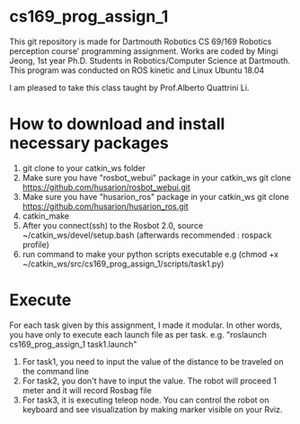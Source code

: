 # cs169_prog_assign_1

This git repository is made for Dartmouth Robotics CS 69/169 Robotics perception course' programming assignment.
Works are coded by Mingi Jeong, 1st year Ph.D. Students in Robotics/Computer Science at Dartmouth.
This program was conducted on ROS kinetic and Linux Ubuntu 18.04

I am pleased to take this class taught by Prof.Alberto Quattrini Li.

# How to download and install necessary packages
1) git clone to your catkin_ws folder
2) Make sure you have "rosbot_webui" package in your catkin_ws git clone https://github.com/husarion/rosbot_webui.git
3) Make sure you have "husarion_ros" package in your catkin_ws git clone https://github.com/husarion/husarion_ros.git
4) catkin_make
5) After you connect(ssh) to the Rosbot 2.0, source ~/catkin_ws/devel/setup.bash (afterwards recommended : rospack profile)
6) run command to make your python scripts executable e.g (chmod +x ~/catkin_ws/src/cs169_prog_assign_1/scripts/task1.py)

# Execute
For each task given by this assignment, I made it modular.
In other words, you have only to execute each launch file as per task.
e.g. "roslaunch cs169_prog_assign_1 task1.launch"
1) For task1, you need to input the value of the distance to be traveled on the command line
2) For task2, you don't have to input the value. The robot will proceed 1 meter and it will record Rosbag file
3) For task3, it is executing teleop node. You can control the robot on keyboard and see visualization by making marker visible on your Rviz.
